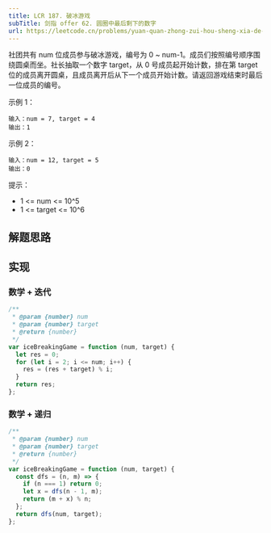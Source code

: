 ```yaml
---
title: LCR 187. 破冰游戏
subTitle: 剑指 offer 62. 圆圈中最后剩下的数字
url: https://leetcode.cn/problems/yuan-quan-zhong-zui-hou-sheng-xia-de-shu-zi-lcof
---
```


社团共有 num 位成员参与破冰游戏，编号为 0 ~ num-1。成员们按照编号顺序围绕圆桌而坐。社长抽取一个数字 target，从 0 号成员起开始计数，排在第 target 位的成员离开圆桌，且成员离开后从下一个成员开始计数。请返回游戏结束时最后一位成员的编号。

示例 1：

```text
输入：num = 7, target = 4
输出：1
```

示例 2：

```text
输入：num = 12, target = 5
输出：0
```

提示：

- 1 <= num <= 10^5
- 1 <= target <= 10^6

## 解题思路

## 实现

### 数学 + 迭代

```js
/**
 * @param {number} num
 * @param {number} target
 * @return {number}
 */
var iceBreakingGame = function (num, target) {
  let res = 0;
  for (let i = 2; i <= num; i++) {
    res = (res + target) % i;
  }
  return res;
};
```

### 数学 + 递归

```js
/**
 * @param {number} num
 * @param {number} target
 * @return {number}
 */
var iceBreakingGame = function (num, target) {
  const dfs = (n, m) => {
    if (n === 1) return 0;
    let x = dfs(n - 1, m);
    return (m + x) % n;
  };
  return dfs(num, target);
};
```
